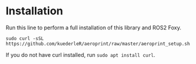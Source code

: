 # Installation
Run this line to perform a full installation of this library and ROS2 Foxy.
```
sudo curl -sSL https://github.com/kuederleR/aeroprint/raw/master/aeroprint_setup.sh
```
If you do not have curl installed, run ```sudo apt install curl```.